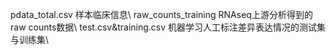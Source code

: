pdata_total.csv 样本临床信息\\
raw_counts_training RNAseq上游分析得到的raw counts数据\\
test.csv&training.csv 机器学习人工标注差异表达情况的测试集与训练集\\ 
